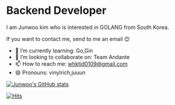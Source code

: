 # Backend Developer
I am Junwoo kim who is interested in GOLANG from South Korea.

If you want to contact me, send to me an email 😊


- 🌱 I’m currently learning: Go,Gin
- 👯 I’m looking to collaborate on: Team Andante
- 📫 How to reach me: whktjd0109@gmail.com
- 😄 Pronouns: vinylrich,juuun

[![Junwoo's GitHub stats](https://github-readme-stats.vercel.app/api?username=vinylrich)](https://github.com/vinylrich/github-readme-stats)

[![Hits](https://hits.seeyoufarm.com/api/count/incr/badge.svg?url=https%3A%2F%2Fgithub.com%2Fajtwoddltka&count_bg=%2379C83D&title_bg=%23555555&icon=go.svg&icon_color=%2300B4FF&title=hits&edge_flat=false)](https://hits.seeyoufarm.com)

